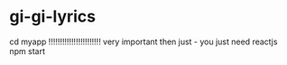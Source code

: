 # gi-gi-lyrics

cd myapp !!!!!!!!!!!!!!!!!!!!!!! very important
then just - you just need reactjs
npm start
